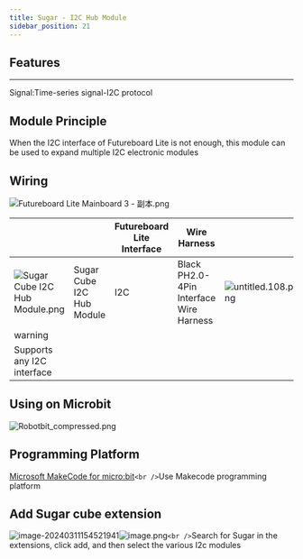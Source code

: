 ```yaml
---
title: Sugar - I2C Hub Module
sidebar_position: 21
---
```

## Features

---

Signal:Time-series signal-I2C protocol

## Module Principle

When the I2C interface of Futureboard Lite is not enough, this module can be used to expand multiple I2C electronic modules

## Wiring

![Futureboard Lite Mainboard 3 - 副本.png](https://learn.kittenbot.cn/2024md_pic/1698381450139-a3e4c5cc-0138-459e-a2cd-315c313de23d.png)

|                                                                                                                              |                           | Futureboard Lite Interface | Wire Harness                            |                                                                                                                 |
| ---------------------------------------------------------------------------------------------------------------------------- | ------------------------- | -------------------------- | --------------------------------------- | --------------------------------------------------------------------------------------------------------------- |
| ![Sugar Cube I2C Hub Module.png](https://learn.kittenbot.cn/2024md_pic/1698304541348-71c78bc2-186b-4bf2-8c47-c347e723d48a.png) | Sugar Cube I2C Hub Module | I2C                        | Black PH2.0-4Pin Interface Wire Harness | ![untitled.108.png](https://learn.kittenbot.cn/2024md_pic/1694743359848-a54b5dae-be60-4e01-aa2f-f6f434429c91.png) |
| warning                                                                                                                      |                           |                            |                                         |                                                                                                                 |
| Supports any I2C interface                                                                                                   |                           |                            |                                         |                                                                                                                 |

## Using on Microbit

![Robotbit_compressed.png](https://learn.kittenbot.cn/2024md_pic/1709112761000-c84282ba-fe71-45c1-8ad4-8e7f6fc4738f.png)

## Programming Platform

[Microsoft MakeCode for micro:bit](https://makecode.microbit.org/#editor)`<br />`Use Makecode programming platform

## Add Sugar cube extension

![image-20240311154521941](https://learn.kittenbot.cn/2024md_pic/image-20240311154521941.png)![image.png](https://learn.kittenbot.cn/2024md_pic/1709111641678-73b61119-c29c-4b48-add7-375ce9a15935.png)`<br />`Search for Sugar in the extensions, click add, and then select the various I2c modules

